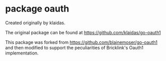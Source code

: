 # package oauth

Created originally by klaidas.

The original package can be found at https://github.com/klaidas/go-oauth1

This package was forked from https://github.com/blainemoser/go-oauth1 and then modified to support the peculiarities of Bricklink's Oauth1 implementation.